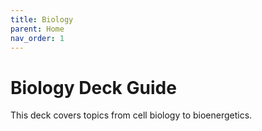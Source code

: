 ```yaml
---
title: Biology
parent: Home
nav_order: 1
---
```


# Biology Deck Guide

This deck covers topics from cell biology to bioenergetics.
